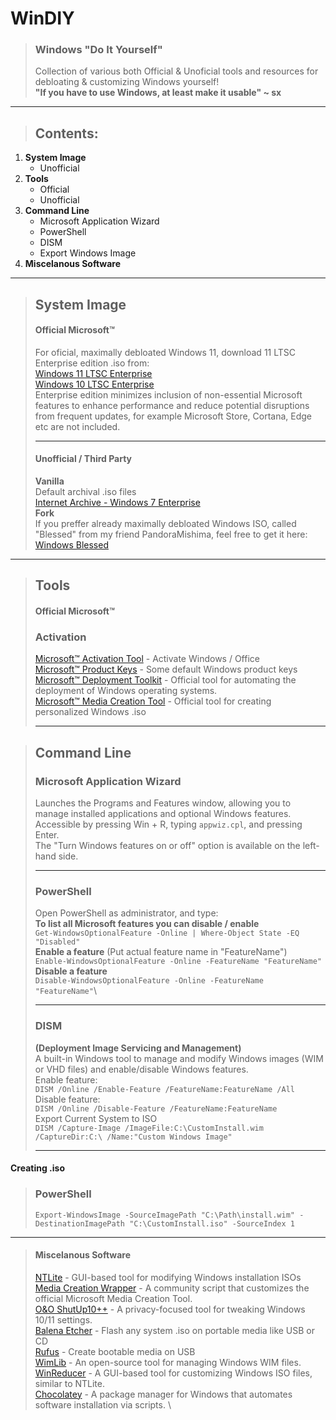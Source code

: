 # WinDIY
> ### Windows "Do It Yourself"
> Collection of various both Official & Unoficial tools and resources for debloating & customizing Windows yourself!\
> **"If you have to use Windows, at least make it usable" ~ sx**

---

> ## Contents:
1. **System Image**
   - Unofficial
3. **Tools**
   - Official
   - Unofficial
4. **Command Line**
   - Microsoft Application Wizard
   - PowerShell
   - DISM
   - Export Windows Image
6. **Miscelanous Software**

--- 

> ## **System Image**
> #### **Official Microsoft™** 
> For oficial, maximally debloated Windows 11, download 11 LTSC Enterprise edition .iso from:\
> [Windows 11 LTSC Enterprise](https://www.microsoft.com/en-us/evalcenter/download-windows-11-iot-enterprise-ltsc-eval) \
> [Windows 10 LTSC Enterprise](https://www.microsoft.com/de-de/evalcenter/download-windows-10-enterprise)\
> Enterprise edition minimizes inclusion of non-essential Microsoft features to enhance performance and reduce potential disruptions from frequent updates, for example Microsoft Store, Cortana, Edge etc are not included.
> 
> ---
> #### **Unofficial / Third Party** 
> **Vanilla**\
> Default archival .iso files\
> [Internet Archive - Windows 7 Enterprise](https://archive.org/download/en_windows_7_enterprise_with_sp1_x64_dvd_u_677651_202107)\
> **Fork**\
> If you preffer already maximally debloated Windows ISO, called "Blessed" from my friend PandoraMishima, feel free to get it here:\
> [Windows Blessed](https://mega.nz/folder/fp5T1D7Z#hCIXPPQSb4RCkmcb9sCxUA)

---

> ## Tools
> #### **Official Microsoft™**
> ### Activation
> [Microsoft™ Activation Tool](https://github.com/massgravel/Microsoft-Activation-Scripts) - Activate Windows / Office\
> [Microsoft™ Product Keys](https://gist.github.com/rvrsh3ll/0810c6ed60e44cf7932e4fbae25880df) - Some default Windows product keys\
> [Microsoft™ Deployment Toolkit](https://www.microsoft.com/en-us/download/details.aspx?id=54259) - Official tool for automating the deployment of Windows operating systems.\
> [Microsoft™ Media Creation Tool](https://support.microsoft.com/en-us/windows/create-installation-media-for-windows-99a58364-8c02-206f-aa6f-40c3b507420d) - Official tool for creating personalized Windows .iso
>
> ---
 
> ## Command Line
> ### Microsoft Application Wizard
> Launches the Programs and Features window, allowing you to manage installed applications and optional Windows features.\
Accessible by pressing Win + R, typing ```appwiz.cpl```, and pressing Enter.\
The "Turn Windows features on or off" option is available on the left-hand side.
>
> ---
>
> ### PowerShell
> Open PowerShell as administrator, and type:\
> **To list all Microsoft features you can disable / enable**\
> ```Get-WindowsOptionalFeature -Online | Where-Object State -EQ "Disabled"``` \
> **Enable a feature** (Put actual feature name in "FeatureName")\
> ```Enable-WindowsOptionalFeature -Online -FeatureName "FeatureName"``` \
> **Disable a feature**\
> ```Disable-WindowsOptionalFeature -Online -FeatureName "FeatureName"```\
>
> ---
>
> ### DISM
> **(Deployment Image Servicing and Management)**\
> A built-in Windows tool to manage and modify Windows images (WIM or VHD files) and enable/disable Windows features.\
> Enable feature: \
> `DISM /Online /Enable-Feature /FeatureName:FeatureName /All` \
> Disable feature: \
> `DISM /Online /Disable-Feature /FeatureName:FeatureName`\
> Export Current System to ISO \
> `DISM /Capture-Image /ImageFile:C:\CustomInstall.wim /CaptureDir:C:\ /Name:"Custom Windows Image"`
>
> ---
#### Creating .iso
> ### PowerShell
> `Export-WindowsImage -SourceImagePath "C:\Path\install.wim" -DestinationImagePath "C:\CustomInstall.iso" -SourceIndex 1`

---

> #### Miscelanous Software
> [NTLite](https://www.ntlite.com) -  GUI-based tool for modifying Windows installation ISOs \
> [Media Creation Wrapper](https://github.com/AveYo/MediaCreationTool.bat) - A community script that customizes the official Microsoft Media Creation Tool. \
> [O&O ShutUp10++](https://www.oo-software.com/en/shutup10) - A privacy-focused tool for tweaking Windows 10/11 settings. \
> [Balena Etcher](https://etcher.balena.io) - Flash any system .iso on portable media like USB or CD \
> [Rufus](https://rufus.ie/en/) - Create bootable media on USB \
> [WimLib](https://wimlib.net) - An open-source tool for managing Windows WIM files. \
> [WinReducer](https://www.winreducer.net) - A GUI-based tool for customizing Windows ISO files, similar to NTLite. \
> [Chocolatey](https://chocolatey.org) - A package manager for Windows that automates software installation via scripts. \
